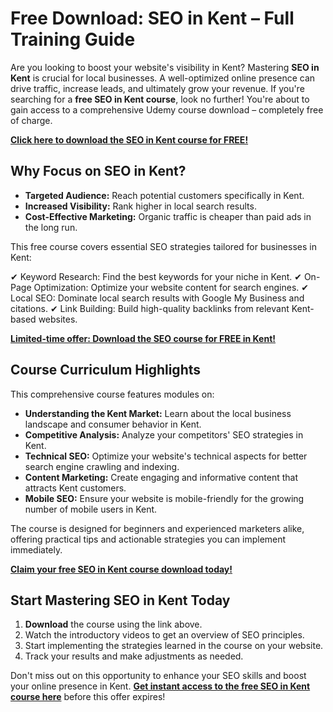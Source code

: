 # Free Download: SEO in Kent – Full Training Guide

Are you looking to boost your website's visibility in Kent? Mastering **SEO in Kent** is crucial for local businesses. A well-optimized online presence can drive traffic, increase leads, and ultimately grow your revenue. If you're searching for a **free SEO in Kent course**, look no further! You're about to gain access to a comprehensive Udemy course download – completely free of charge.

[**Click here to download the SEO in Kent course for FREE!**](https://udemywork.com/seo-in-kent)

## Why Focus on SEO in Kent?

*   **Targeted Audience:** Reach potential customers specifically in Kent.
*   **Increased Visibility:** Rank higher in local search results.
*   **Cost-Effective Marketing:** Organic traffic is cheaper than paid ads in the long run.

This free course covers essential SEO strategies tailored for businesses in Kent:

✔ Keyword Research: Find the best keywords for your niche in Kent.
✔ On-Page Optimization: Optimize your website content for search engines.
✔ Local SEO: Dominate local search results with Google My Business and citations.
✔ Link Building: Build high-quality backlinks from relevant Kent-based websites.

[**Limited-time offer: Download the SEO course for FREE in Kent!**](https://udemywork.com/seo-in-kent)

## Course Curriculum Highlights

This comprehensive course features modules on:

*   **Understanding the Kent Market:** Learn about the local business landscape and consumer behavior in Kent.
*   **Competitive Analysis:** Analyze your competitors' SEO strategies in Kent.
*   **Technical SEO:** Optimize your website's technical aspects for better search engine crawling and indexing.
*   **Content Marketing:** Create engaging and informative content that attracts Kent customers.
*   **Mobile SEO:** Ensure your website is mobile-friendly for the growing number of mobile users in Kent.

The course is designed for beginners and experienced marketers alike, offering practical tips and actionable strategies you can implement immediately.

[**Claim your free SEO in Kent course download today!**](https://udemywork.com/seo-in-kent)

## Start Mastering SEO in Kent Today

1.  **Download** the course using the link above.
2.  Watch the introductory videos to get an overview of SEO principles.
3.  Start implementing the strategies learned in the course on your website.
4.  Track your results and make adjustments as needed.

Don't miss out on this opportunity to enhance your SEO skills and boost your online presence in Kent. **[Get instant access to the free SEO in Kent course here](https://udemywork.com/seo-in-kent)** before this offer expires!
